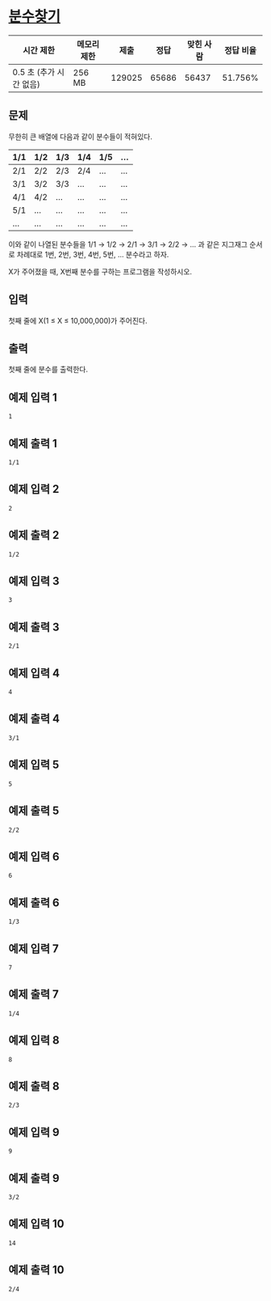 # [분수찾기](https://www.acmicpc.net/problem/1193)

| 시간 제한 | 메모리 제한 | 제출 | 정답 | 맞힌 사람 | 정답 비율 |
| --- | --- | --- | --- | --- | --- |
| 0.5 초 (추가 시간 없음) | 256 MB | 129025 | 65686 | 56437 | 51.756% |

## 문제

무한히 큰 배열에 다음과 같이 분수들이 적혀있다.

| 1/1 | 1/2 | 1/3 | 1/4 | 1/5 | … |
| --- | --- | --- | --- | --- | --- |
| 2/1 | 2/2 | 2/3 | 2/4 | … | … |
| 3/1 | 3/2 | 3/3 | … | … | … |
| 4/1 | 4/2 | … | … | … | … |
| 5/1 | … | … | … | … | … |
| … | … | … | … | … | … |

이와 같이 나열된 분수들을 1/1 → 1/2 → 2/1 → 3/1 → 2/2 → … 과 같은 지그재그 순서로 차례대로 1번, 2번, 3번, 4번, 5번, … 분수라고 하자.

X가 주어졌을 때, X번째 분수를 구하는 프로그램을 작성하시오.

## 입력

첫째 줄에 X(1 ≤ X ≤ 10,000,000)가 주어진다.

## 출력

첫째 줄에 분수를 출력한다.

## 예제 입력 1

```
1

```

## 예제 출력 1

```
1/1

```

## 예제 입력 2

```
2

```

## 예제 출력 2

```
1/2

```

## 예제 입력 3

```
3

```

## 예제 출력 3

```
2/1

```

## 예제 입력 4

```
4

```

## 예제 출력 4

```
3/1

```

## 예제 입력 5

```
5

```

## 예제 출력 5

```
2/2

```

## 예제 입력 6

```
6

```

## 예제 출력 6

```
1/3

```

## 예제 입력 7

```
7

```

## 예제 출력 7

```
1/4

```

## 예제 입력 8

```
8

```

## 예제 출력 8

```
2/3

```

## 예제 입력 9

```
9

```

## 예제 출력 9

```
3/2

```

## 예제 입력 10

```
14

```

## 예제 출력 10

```
2/4
```
